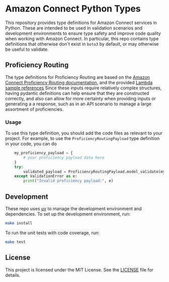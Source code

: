 # Amazon Connect Python Types

This repository provides type definitions for Amazon Connect services in Python. These are intended to be used in validation scenarios and development environments to ensure type safety and improve code quality when working with Amazon Connect.
In particular, this repo contains type definitions that otherwise don't exist in `boto3` by default, or may otherwise be useful to validate.

## Proficiency Routing

The type definitions for Proficiency Routing are based on the [Amazon Connect Proficiency Routing documentation](https://docs.aws.amazon.com/connect/latest/adminguide/proficiency-routing.html), and the provided [Lambda sample references](https://docs.aws.amazon.com/connect/latest/adminguide/set-routing-criteria.html#set-routing-criteria-sample-lambda-function)
Since these inputs require relatively complex structures, having pydantic definitions can help ensure that they are constructed correctly, and also can allow for more certainty when providing inputs or generating a a response, such as in an API scenario to manage a large assortment of proficiencies.

### Usage

To use this type definition, you should add the code files as relevant to your project.
For example, to use the `ProficiencyRoutingPayload` type definition in your code, you can do

```python
    my_proficiency_payload = {
        # your proficiency payload data here
    }
    try:
        validated_payload = ProficiencyRoutingPayload.model_validate(my_proficiency_payload)
    except ValidationError as e:
        print("Invalid proficiency payload:", e)
```

## Development

These repo uses [uv](https://uv.dev/) to manage the development environment and dependencies.
To set up the development environment, run:

```sh
make install
```

To run the unit tests with code coverage, run:

```sh
make test
```

## License

This project is licensed under the MIT License. See the [LICENSE](LICENSE) file for details.
